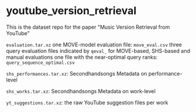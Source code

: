 # youtube_version_retrieval
This is the dataset repo for the paper "Music Version Retrieval from YouTube"

`evaluation.tar.xz`
one MOVE-model evaluation file: `move_eval.csv`
three query evaluation files indicated by `qeval_` for MOVE-based, SHS-based and manual evaluations
one file with the near-optimal query ranks: `query_sequence_optimal.csv`

`shs_performances.tar.xz`: Secondhandsongs Metadata on performance-level

`shs_works.tar.xz`: Secondhandsongs Metadata on work-level

`yt_suggestions.tar.xz`: the raw YouTube suggestion files per work
